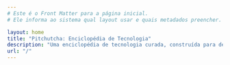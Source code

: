```yaml
---
# Este é o Front Matter para a página inicial.
# Ele informa ao sistema qual layout usar e quais metadados preencher.

layout: home
title: "Pitchutcha: Enciclopédia de Tecnologia"
description: "Uma enciclopédia de tecnologia curada, construída para desenvolvedores, por ovulgo22."
url: "/"
---
```


